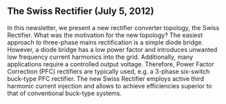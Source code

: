 ## The Swiss Rectifier (July 5, 2012)

In this newsletter, we present a new rectifier converter topology, the Swiss Rectifier. What was the motivation for the new topology? The easiest approach to three-phase mains rectification is a simple diode bridge. However, a diode bridge has a low power factor and introduces unwanted low frequency current harmonics into the grid. Additionally, many applications require a controlled output voltage. Therefore, Power Factor Correction (PFC) rectifiers are typically used, e.g. a 3-phase six-switch buck-type PFC rectifier. The new Swiss Rectifier employs active third harmonic current injection and allows to achieve efficiencies superior to that of conventional buck-type systems.


